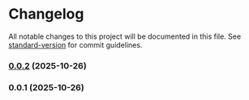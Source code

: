 # Changelog

All notable changes to this project will be documented in this file. See [standard-version](https://github.com/conventional-changelog/standard-version) for commit guidelines.

### [0.0.2](https://github.com/cybula320/relotec/compare/v0.0.1...v0.0.2) (2025-10-26)

### 0.0.1 (2025-10-26)
